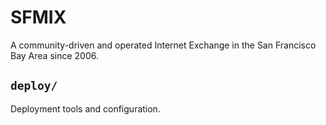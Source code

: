 # SFMIX

A community-driven and operated Internet Exchange in the San Francisco Bay Area
since 2006.

## `deploy/`

Deployment tools and configuration.
